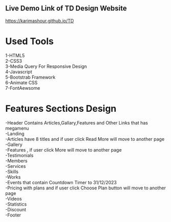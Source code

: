 ## Live Demo Link of TD Design Website

https://karimashour.github.io/TD

# Used Tools

1-HTML5 <br/>
2-CSS3 <br/>
3-Media Query For Responsive Design <br/>
4-Javascript <br/>
5-Bootstrab Framework <br/>
6-Animate CSS <br/>
7-FontAewsome 

# Features Sections Design

-Header Contains Articles,Gallary,Features and Other Links that has megamenu <br/>
-Landing <br/>
-Articles have 8 titles and if user click Read More will move to another page <br/>
-Gallery <br/>
-Features , if user click More will move to another page <br/>
-Testimonials <br/>
-Members <br/>
-Services <br/>
-Skills <br/>
-Works <br/>
-Events that contain Countdown Timer to 31/12/2023 <br/>
-Pricing with plans and if user click Choose Plan button will move to another page <br/>
-Videos <br/>
-Statistics <br/>
-Discount <br/>
-Footer <br/>
